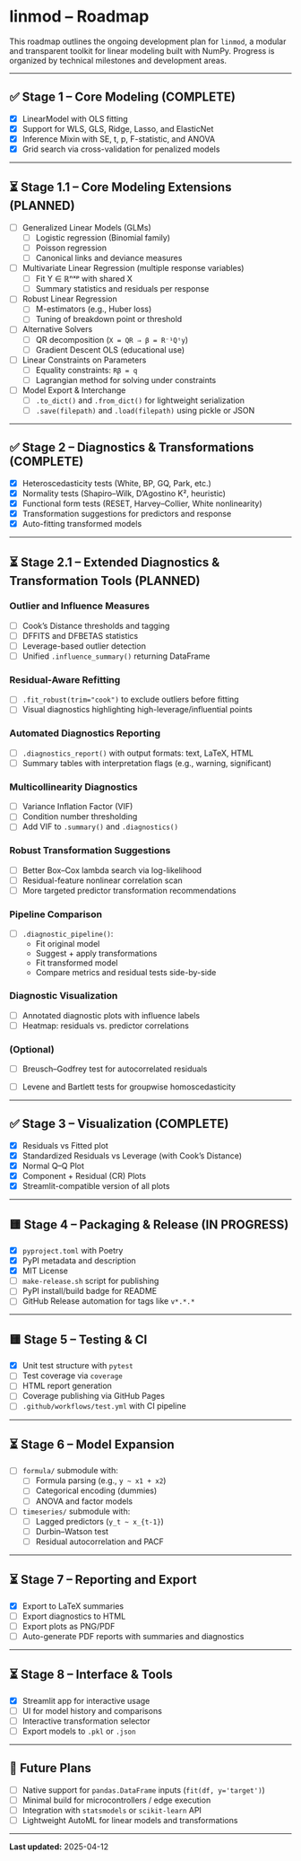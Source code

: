 # linmod – Roadmap

This roadmap outlines the ongoing development plan for `linmod`, a modular and transparent toolkit for linear modeling built with NumPy. Progress is organized by technical milestones and development areas.

---

## ✅ Stage 1 – Core Modeling (COMPLETE)

- [x] LinearModel with OLS fitting
- [x] Support for WLS, GLS, Ridge, Lasso, and ElasticNet
- [x] Inference Mixin with SE, t, p, F-statistic, and ANOVA
- [x] Grid search via cross-validation for penalized models

---

## ⏳ Stage 1.1 – Core Modeling Extensions (PLANNED)

- [ ] Generalized Linear Models (GLMs)
  - [ ] Logistic regression (Binomial family)
  - [ ] Poisson regression
  - [ ] Canonical links and deviance measures

- [ ] Multivariate Linear Regression (multiple response variables)
  - [ ] Fit Y ∈ ℝⁿˣᵖ with shared X
  - [ ] Summary statistics and residuals per response

- [ ] Robust Linear Regression
  - [ ] M-estimators (e.g., Huber loss)
  - [ ] Tuning of breakdown point or threshold

- [ ] Alternative Solvers
  - [ ] QR decomposition (`X = QR ⇒ β = R⁻¹Qᵗy`)
  - [ ] Gradient Descent OLS (educational use)

- [ ] Linear Constraints on Parameters
  - [ ] Equality constraints: `Rβ = q`
  - [ ] Lagrangian method for solving under constraints

- [ ] Model Export & Interchange
  - [ ] `.to_dict()` and `.from_dict()` for lightweight serialization
  - [ ] `.save(filepath)` and `.load(filepath)` using pickle or JSON

---

## ✅ Stage 2 – Diagnostics & Transformations (COMPLETE)

- [x] Heteroscedasticity tests (White, BP, GQ, Park, etc.)
- [x] Normality tests (Shapiro–Wilk, D’Agostino K², heuristic)
- [x] Functional form tests (RESET, Harvey–Collier, White nonlinearity)
- [x] Transformation suggestions for predictors and response
- [x] Auto-fitting transformed models

---

## ⏳ Stage 2.1 – Extended Diagnostics & Transformation Tools (PLANNED)

### Outlier and Influence Measures
- [ ] Cook’s Distance thresholds and tagging
- [ ] DFFITS and DFBETAS statistics
- [ ] Leverage-based outlier detection
- [ ] Unified `.influence_summary()` returning DataFrame

### Residual-Aware Refitting
- [ ] `.fit_robust(trim="cook")` to exclude outliers before fitting
- [ ] Visual diagnostics highlighting high-leverage/influential points

### Automated Diagnostics Reporting
- [ ] `.diagnostics_report()` with output formats: text, LaTeX, HTML
- [ ] Summary tables with interpretation flags (e.g., warning, significant)

### Multicollinearity Diagnostics
- [ ] Variance Inflation Factor (VIF)
- [ ] Condition number thresholding
- [ ] Add VIF to `.summary()` and `.diagnostics()`

### Robust Transformation Suggestions
- [ ] Better Box–Cox lambda search via log-likelihood
- [ ] Residual-feature nonlinear correlation scan
- [ ] More targeted predictor transformation recommendations

### Pipeline Comparison
- [ ] `.diagnostic_pipeline()`:
  - Fit original model
  - Suggest + apply transformations
  - Fit transformed model
  - Compare metrics and residual tests side-by-side

### Diagnostic Visualization
- [ ] Annotated diagnostic plots with influence labels
- [ ] Heatmap: residuals vs. predictor correlations

### (Optional)
- [ ] Breusch–Godfrey test for autocorrelated residuals
- [ ] Levene and Bartlett tests for groupwise homoscedasticity


---

## ✅ Stage 3 – Visualization (COMPLETE)

- [x] Residuals vs Fitted plot
- [x] Standardized Residuals vs Leverage (with Cook’s Distance)
- [x] Normal Q–Q Plot
- [x] Component + Residual (CR) Plots
- [x] Streamlit-compatible version of all plots

---

## 🟨 Stage 4 – Packaging & Release (IN PROGRESS)

- [x] `pyproject.toml` with Poetry
- [x] PyPI metadata and description
- [x] MIT License
- [ ] `make-release.sh` script for publishing
- [ ] PyPI install/build badge for README
- [ ] GitHub Release automation for tags like `v*.*.*`

---

## 🟨 Stage 5 – Testing & CI

- [x] Unit test structure with `pytest`
- [ ] Test coverage via `coverage`
- [ ] HTML report generation
- [ ] Coverage publishing via GitHub Pages
- [ ] `.github/workflows/test.yml` with CI pipeline

---

## ⏳ Stage 6 – Model Expansion

- [ ] `formula/` submodule with:
  - [ ] Formula parsing (e.g., `y ~ x1 + x2`)
  - [ ] Categorical encoding (dummies)
  - [ ] ANOVA and factor models

- [ ] `timeseries/` submodule with:
  - [ ] Lagged predictors (`y_t ~ x_{t-1}`)
  - [ ] Durbin–Watson test
  - [ ] Residual autocorrelation and PACF

---

## ⏳ Stage 7 – Reporting and Export

- [x] Export to LaTeX summaries
- [ ] Export diagnostics to HTML
- [ ] Export plots as PNG/PDF
- [ ] Auto-generate PDF reports with summaries and diagnostics

---

## ⏳ Stage 8 – Interface & Tools

- [x] Streamlit app for interactive usage
- [ ] UI for model history and comparisons
- [ ] Interactive transformation selector
- [ ] Export models to `.pkl` or `.json`

---

## 🔮 Future Plans

- [ ] Native support for `pandas.DataFrame` inputs (`fit(df, y='target')`)
- [ ] Minimal build for microcontrollers / edge execution
- [ ] Integration with `statsmodels` or `scikit-learn` API
- [ ] Lightweight AutoML for linear models and transformations

---

**Last updated:** 2025-04-12
